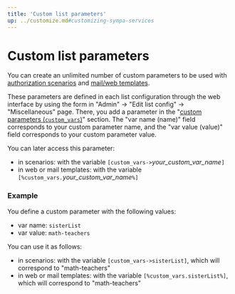 ```yaml
---
title: 'Custom list parameters'
up: ../customize.md#customizing-sympa-services
---
```


Custom list parameters
======================

You can create an unlimited number of custom parameters to be used with [authorization scenarios](basics-scenarios.md) and [mail/web templates](basics-templates.md#mail-and-web-templates).

These parameters are defined in each list configuration through the web interface by using the form in "Admin" -> "Edit list config" -> "Miscellaneous" page. There, you add a parameter in the "[custom parameters (`custom_vars`)](../man/list_config.5.md#custom_vars)" section. The "var name (name)" field corresponds to your custom parameter name, and the "var value (value)" field corresponds to your custom parameter value.

You can later access this parameter:

  - in scenarios: with the variable `[custom_vars->`*your_custom_var_name*`]`
  - in web or mail templates: with the variable `[%custom_vars.`*your_custom_var_name*`%]`

### Example

You define a custom parameter with the following values:

  - var name: `sisterList`
  - var value: `math-teachers`

You can use it as follows:

  - in scenarios: with the variable `[custom_vars->sisterList]`, which will correspond to "math-teachers"
  - in web or mail templates: with the variable `[%custom_vars.sisterList%]`, which will correspond to "math-teachers"

